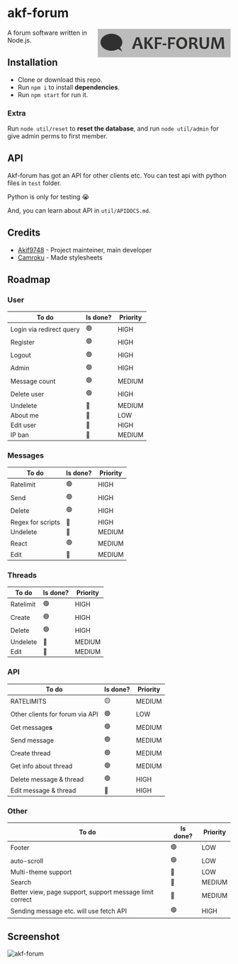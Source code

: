 # akf-forum
<img src="https://raw.githubusercontent.com/Akif9748/akf-forum/main/public/images/logo.jpg" align="right" width="300px" />

A forum software written in Node.js.

## Installation
- Clone or download this repo.
- Run `npm i` to install **dependencies**.
- Run `npm start` for run it. 

### Extra
Run `node util/reset` to **reset the database**, and run `node util/admin` for give admin perms to first member.

## API
Akf-forum has got an API for other clients etc. You can test api with python files in `test` folder. 

Python is only for testing 😭

And, you can learn about API in `util/APIDOCS.md`.

## Credits
* [Akif9748](https://github.com/Akif9748) - Project mainteiner, main developer
* [Camroku](https://github.com/Camroku) - Made stylesheets

## Roadmap
### User
| To do | Is done? | Priority |
| ----- | -------- | -------- |
| Login via redirect query | 🟢 | HIGH |
| Register | 🟢 | HIGH |
| Logout | 🟢 | HIGH |
| Admin | 🟢 | HIGH |
| Message count | 🟢 | MEDIUM |
| Delete user | 🟢 | HIGH |
| Undelete | 🔴 | MEDIUM |
| About me | 🔴 | LOW |
| Edit user | 🔴 | HIGH |
| IP ban | 🔴 | MEDIUM |

### Messages
| To do | Is done? | Priority |
| ----- | -------- | -------- |
| Ratelimit | 🟢 | HIGH |
| Send | 🟢 | HIGH |
| Delete | 🟢 | HIGH |
| Regex for scripts | 🔴 | HIGH |
| Undelete | 🔴 | MEDIUM |
| React | 🟢 | MEDIUM |
| Edit | 🔴 | MEDIUM |

### Threads
| To do | Is done? | Priority |
| ----- | -------- | -------- |
| Ratelimit | 🟢 | HIGH |
| Create | 🟢 | HIGH |
| Delete | 🟢 | HIGH |
| Undelete | 🔴 | MEDIUM |
| Edit | 🔴 | MEDIUM |

### API
| To do | Is done? | Priority |
| ----- | -------- | -------- |
| RATELIMITS | 🟡 | MEDIUM |
| Other clients for forum via API | 🟢 | LOW |
| Get message**s** | 🟢 | MEDIUM |
| Send message | 🟢 | MEDIUM |
| Create thread | 🟢 | MEDIUM |
| Get info about thread | 🟢 | MEDIUM |
| Delete message & thread | 🟢 | HIGH |
| Edit message & thread | 🔴 | HIGH |

### Other
| To do | Is done? | Priority |
| ----- | -------- | -------- |
| Footer | 🟢 | LOW |
| auto-scroll  | 🟢 | LOW |
| Multi-theme support | 🔴 | LOW |
| Search | 🔴 | MEDIUM |
| Better view, page support, support message limit correct | 🔴 | MEDIUM |
| Sending message etc. will use fetch API | 🟢 | HIGH |

## Screenshot
![akf-forum](https://user-images.githubusercontent.com/70021050/160255959-ef216cba-1348-4d4b-9347-fe67e21348e7.png)
